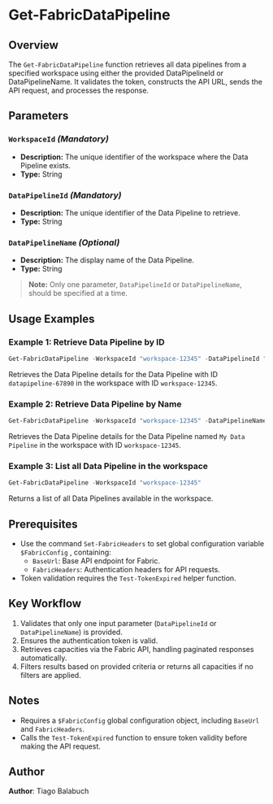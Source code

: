 # Get-FabricDataPipeline

## Overview
The `Get-FabricDataPipeline` function retrieves all data pipelines from a specified workspace using either the provided DataPipelineId or DataPipelineName. It validates the token, constructs the API URL, sends the API request, and processes the response.

## Parameters

### `WorkspaceId` *(Mandatory)*
- **Description:** The unique identifier of the workspace where the Data Pipeline exists.
- **Type:** String

### `DataPipelineId` *(Mandatory)*
- **Description:** The unique identifier of the Data Pipeline to retrieve.
- **Type:** String

### `DataPipelineName` *(Optional)*
- **Description:** The display name of the Data Pipeline. 
- **Type:** String

> **Note:** Only one parameter, `DataPipelineId` or `DataPipelineName`, should be specified at a time.

## Usage Examples

### Example 1: Retrieve Data Pipeline by ID
```powershell
Get-FabricDataPipeline -WorkspaceId "workspace-12345" -DataPipelineId "datapipeline-67890"
```
Retrieves the Data Pipeline details for the Data Pipeline with ID `datapipeline-67890` in the workspace with ID `workspace-12345`.

### Example 2: Retrieve Data Pipeline by Name
```powershell
Get-FabricDataPipeline -WorkspaceId "workspace-12345" -DataPipelineName "My Data Pipeline"
```
Retrieves the Data Pipeline details for the Data Pipeline named `My Data Pipeline` in the workspace with ID `workspace-12345`.

### Example 3: List all Data Pipeline in the workspace
```powershell
Get-FabricDataPipeline -WorkspaceId "workspace-12345"
```
Returns a list of all Data Pipelines available in the workspace.

## Prerequisites
- Use the command `Set-FabricHeaders` to set global configuration variable `$FabricConfig` , containing:
  - `BaseUrl`: Base API endpoint for Fabric.
  - `FabricHeaders`: Authentication headers for API requests.
- Token validation requires the `Test-TokenExpired` helper function.

## Key Workflow
1. Validates that only one input parameter (`DataPipelineId` or `DataPipelineName`) is provided.
2. Ensures the authentication token is valid.
3. Retrieves capacities via the Fabric API, handling paginated responses automatically.
4. Filters results based on provided criteria or returns all capacities if no filters are applied.
   
## Notes
- Requires a `$FabricConfig` global configuration object, including `BaseUrl` and `FabricHeaders`.
- Calls the `Test-TokenExpired` function to ensure token validity before making the API request.

## Author
**Author**: Tiago Balabuch  

